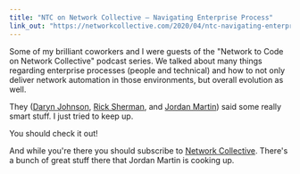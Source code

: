 ```yaml
---
title: "NTC on Network Collective – Navigating Enterprise Process"
link_out: "https://networkcollective.com/2020/04/ntc-navigating-enterprise-process/"
---
```


Some of my brilliant coworkers and I were guests of the "Network to Code on Network Collective" podcast series. We talked about many things regarding enterprise processes (people and technical) and how to not only deliver network automation in those environments, but overall evolution as well.

They ([Daryn Johnson](https://twitter.com/Dirtyonekanobi), [Rick Sherman](https://twitter.com/shermdog01), and [Jordan Martin](https://twitter.com/bcjordo)) said some really smart stuff. I just tried to keep up.

You should check it out!

And while you're there you should subscribe to [Network Collective](https://networkcollective.com). There's a bunch of great stuff there that Jordan Martin is cooking up.